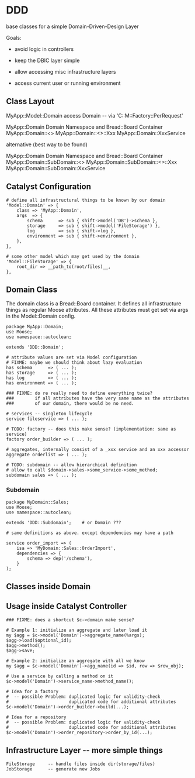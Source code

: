 # DDD #

base classes for a simple Domain-Driven-Design Layer

Goals:

* avoid logic in controllers

* keep the DBIC layer simple

* allow accessing misc infrastructure layers

* access current user or running environment


## Class Layout ##

MyApp::Model::Domain        access Domain -- via 'C::M::Factory::PerRequest'

MyApp::Domain               Domain Namespace and Bread::Board Container
MyApp::Domain::<<Aggregate>>
MyApp::Domain::<<Aggregate>>::Xxx
MyApp::Domain::XxxService

alternative (best way to be found)

MyApp::Domain               Domain Namespace and Bread::Board Container
MyApp::Domain::SubDomain::<<Aggregate>>
MyApp::Domain::SubDomain::<<Aggregate>>::Xxx
MyApp::Domain::SubDomain::XxxService


## Catalyst Configuration ##

    # define all infrastructural things to be known by our domain
    'Model::Domain' => {
        class => 'MyApp::Domain',
        args  => {
            schema      => sub { shift->model('DB')->schema },
            storage     => sub { shift->model('FileStorage') },
            log         => sub { shift->log },
            environment => sub { shift->environment },
        },
    },
    
    # some other model which may get used by the domain
    'Model::FileStorage' => {
        root_dir => __path_to(root/files)__,
    },


## Domain Class ##

The domain class is a Bread::Board container. It defines all infrastructure
things as regular Moose attributes. All these attributes must get set via
args in the Model::Domain config.

    package MyApp::Domain;
    use Moose;
    use namespace::autoclean;
    
    extends 'DDD::Domain';
    
    # attribute values are set via Model configuration
    # FIXME: maybe we should think about lazy evaluation
    has schema      => ( ... );
    has storage     => ( ... );
    has log         => ( ... );
    has environment => ( ... );
    
    ### FIXME: do re really need to define everything twice?
    ###        if all attributes have the very same name as the attributes
    ###        of our domain, there would be no need.
    
    # services -- singleton lifecycle
    service fileservice => ( ... );
    
    # TODO: factory -- does this make sense? (implementation: same as service)
    factory order_builder => ( ... );
    
    # aggregates, internally consist of a _xxx service and an xxx accessor
    aggregate orderlist => ( ... );
    
    # TODO: subdomain -- allow hierarchical definition
    # allow to call $domain->sales->some_service->some_method;
    subdomain sales => ( ... );

### Subdomain ###

    package MyDomain::Sales;
    use Moose;
    use namespace::autoclean;
    
    extends 'DDD::Subdomain';    # or Domain ???

    # same definitions as above. except dependencies may have a path
    
    service order_import => (
        isa => 'MyDomain::Sales::OrderImport',
        dependencies => {
            schema => dep('/schema'),
        }
    );

## Classes inside Domain ##


## Usage inside Catalyst Controller ##

    ### FIXME: does a shortcut $c->domain make sense?

    # Example 1: initialize an aggregate and later load it
    my $agg = $c->model('Domain')->aggregate_name(%args);
    $agg->load($optional_id);
    $agg->method();
    $agg->save;
    
    # Example 2: initialize an aggregate with all we know
    my $agg = $c->model('Domain')->agg_name(id => $id, row => $row_obj);
    
    # Use a service by calling a method on it
    $c->model('Domain')->service_name->method_name();
    
    # Idea for a factory
    #  -- possible Problem: duplicated logic for validity-check
    #                       duplicated code for additional attributes
    $c->model('Domain')->order_builder->build(...);
    
    # Idea for a repository
    #  -- possible Problem: duplicated logic for validity-check
    #                       duplicated code for additional attributes
    $c->model('Domain')->order_repository->order_by_id(...);


## Infrastructure Layer -- more simple things ##

    FileStorage     -- handle files inside dir(storage/files)
    JobStorage      -- generate new Jobs

